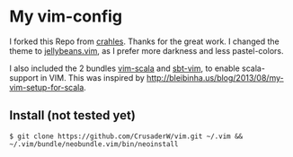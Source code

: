 My vim-config
==============

I forked this Repo from [crahles]. Thanks for the great work.
I changed the theme to [jellybeans.vim], as I prefer more darkness and less pastel-colors.

I also included the 2 bundles [vim-scala] and [sbt-vim], to enable scala-support in VIM. This was inspired by http://bleibinha.us/blog/2013/08/my-vim-setup-for-scala.

Install (not tested yet)
-------------
```
$ git clone https://github.com/CrusaderW/vim.git ~/.vim && ~/.vim/bundle/neobundle.vim/bin/neoinstall
```
[jellybeans.vim]: http://blog.infinitered.com/entries/show/6
[crahles]: https://github.com/crahles/vim
[vim-scala]: https://github.com/derekwyatt/vim-scala
[sbt-vim]: https://github.com/ktvoelker/sbt-vim
